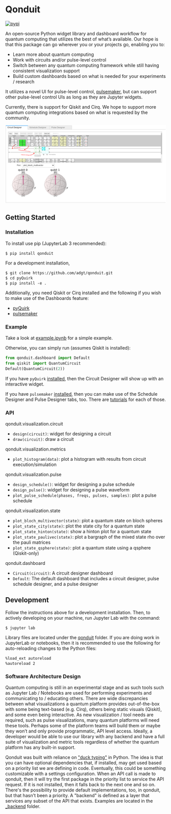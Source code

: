 # Qonduit
[![pypi](https://img.shields.io/pypi/v/qonduit.svg)](https://pypi.org/project/qonduit/)

An open-source Python widget library and dashboard workflow for quantum computing that utilizes the best of what’s available. Our hope is that this package can go wherever you or your projects go, enabling you to:
- Learn more about quantum computing
- Work with circuits and/or pulse-level control
- Switch between any quantum computing framework while still having consistent visualization support
- Build custom dashboards based on what is needed for your experiments / research 
 
It utilizes a novel UI for pulse-level control, [pulsemaker](https://github.com/adgt/pulsemaker), but can support other pulse-level control UIs as long as they are Jupyter widgets.

Currently, there is support for Qiskit and Cirq. We hope to support more quantum computing integrations based on what is requested by the community.

![Example](example.png)

## Getting Started
### Installation

To install use pip (JupyterLab 3 recommended):

    $ pip install qonduit

For a development installation,

    $ git clone https://github.com/adgt/qonduit.git
    $ cd pyQuirk
    $ pip install -e .


Additionally, you need Qiskit or Cirq installed and the following if you wish to make use of the Dashboards feature:
- [pyQuirk](https://github.com/adgt/pyQuirk#installation)
- [pulsemaker](https://github.com/adgt/pulsemaker#installation)

### Example

Take a look at [example.ipynb](example.ipynb) for a simple example.

Otherwise, you can simply run (assumes Qiskit is installed):
```python
from qonduit.dashboard import Default
from qiskit import QuantumCircuit
Default(QuantumCircuit(2))
```

If you have `pyQuirk` [installed](https://github.com/adgt/pyQuirk#installation), then the Circuit Designer will show up with an interactive widget.

If you have `pulsemaker` [installed](https://github.com/adgt/pulsemaker#installation), then you can make use of the Schedule Designer and Pulse Designer tabs, too. There are [tutorials](https://github.com/adgt/pulsemaker#tutorials) for each of those.

### API

qonduit.visualization.circuit
- `design(circuit)`: widget for designing a circuit
- `draw(circuit)`: draw a circuit

qonduit.visualization.metrics
- `plot_histogram(data)`: plot a histogram with results from circuit execution/simulation

qonduit.visualization.pulse
- `design_schedule()`: widget for designing a pulse schedule
- `design_pulse()`: widget for designing a pulse waveform
- `plot_pulse_schedule(phases, freqs, pulses, samples)`: plot a pulse schedule

qonduit.visualization.state
- `plot_bloch_multivector(state)`: plot a quantum state on bloch spheres
- `plot_state_city(state)`: plot the state city for a quantum state
- `plot_state_hinton(state)`: show a hinton plot for a quantum state
- `plot_state_paulivec(state)`: plot a bargraph of the mixed state rho over the pauli matrices
- `plot_state_qsphere(state)`: plot a quantum state using a qsphere (Qiskit-only)

qonduit.dashboard
- `Circuit(circuit)`: A circuit designer dashboard
- `Default`: The default dashboard that includes a circuit designer, pulse schedule designer, and a pulse designer

## Development

Follow the instructions above for a development installation. Then, to actively developing on your machine, run Jupyter Lab with the command:

    $ jupyter lab

Library files are located under the [qonduit](qonduit) folder. If you are doing work in JupyterLab or notebooks, then it is recommended to use the following for auto-reloading changes to the Python files:

```
%load_ext autoreload
%autoreload 2
```

### Software Architecture Design

Quantum computing is still in an experimental stage and as such tools such as Jupyter Lab / Notebooks are used for performing experiments and communicating to / educating others. There are wide discrepancies between what visualizations a quantum platform provides out-of-the-box with some being text-based (e.g. Cirq), others being static visuals (Qiskit), and some even being interactive. As new visualization / tool needs are required, such as pulse visualizations, many quantum platforms will need these tools. Perhaps some of the platform teams will build them or maybe they won’t and only provide programmatic, API level access. Ideally, a developer would be able to use our library with any backend and have a full suite of visualization and metric tools regardless of whether the quantum platform has any built-in support.

Qonduit was built with reliance on ["duck typing"](https://en.wikipedia.org/wiki/Duck_typing) in Python. The idea is that you can have optional dependencies that, if installed, may get used based on a priority list we are defining in code. Eventually, this could be something customizable with a settings configuration. When an API call is made to qonduit, then it will try the first package in the priority list to service the API request. If it is not installed, then it falls back to the next one and so on. There's the possibility to provide default implementations, too, in qonduit, but that hasn't been a priority. A "backend" is defined as a layer that services any subset of the API that exists. Examples are located in the [_backend](qonduit/_backend/) folder.